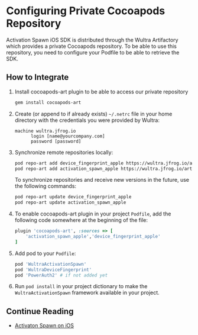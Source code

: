 # Configuring Private Cocoapods Repository
<!-- AUTHOR joshis_tweets 2021-09-17T00:00:00Z -->
<!-- SIDEBAR _Sidebar.md sticky -->
<!-- TEMPLATE blog -->

Activation Spawn iOS SDK is distributed through the Wultra Artifactory which provides a private Cocoapods repository. To be able to use this repository, you need to configure your Podfile to be able to retrieve the SDK.

## How to Integrate

1. Install cocoapods-art plugin to be able to access our private repository  

   ```sh
   gem install cocoapods-art
   ```

2. Create (or append to if already exists) `~/.netrc` file in your home directory with the credentials you were provided by Wultra:

   ```
   machine wultra.jfrog.io
         login [name@yourcompany.com]
         password [password]
   ```

3. Synchronize remote repositories locally:

   ```sh
   pod repo-art add device_fingerprint_apple https://wultra.jfrog.io/artifactory/api/pods/device-fingerprint-apple
   pod repo-art add activation_spawn_apple https://wultra.jfrog.io/artifactory/api/pods/activation-spawn-apple
   ```

   <!-- begin box info -->
   To synchronize repositories and receive new versions in the future, use the following commands:

   ```sh
   pod repo-art update device_fingerprint_apple
   pod repo-art update activation_spawn_apple
   ```
   <!-- end -->

4. To enable cocoapods-art plugin in your project `Podfile`, add the following code somewhere at the beginning of the file:

   ```rb
   plugin 'cocoapods-art', :sources => [
       'activation_spawn_apple','device_fingerprint_apple'
   ]
   ```

5. Add pod to your `Podfile`:

   ```rb
   pod 'WultraActivationSpawn'
   pod 'WultraDeviceFingerprint'
   pod 'PowerAuth2' # if not added yet
   ```

6. Run `pod install` in your project dictionary to make the `WultraActivationSpawn` framework available in your project.

## Continue Reading

- [Activaton Spawn on iOS](Activation-Spawn-on-iOS.md#)
